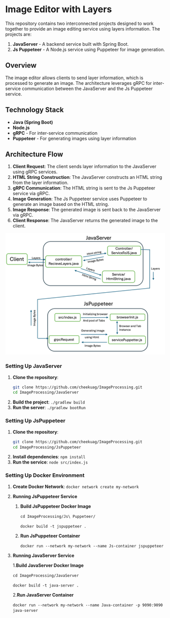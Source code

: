 # Image Editor with Layers

This repository contains two interconnected projects designed to work together to provide an image editing service using layers information. The projects are:

1. **JavaServer** - A backend service built with Spring Boot.
2. **Js Puppeteer** - A Node.js service using Puppeteer for image generation.

## Overview

The image editor allows clients to send layer information, which is processed to generate an image. The architecture leverages gRPC for inter-service communication between the JavaServer and the Js Puppeteer service.

## Technology Stack

- **Java (Spring Boot)**
- **Node.js**
- **gRPC** - For inter-service communication
- **Puppeteer** - For generating images using layer information

## Architecture Flow

1. **Client Request**: The client sends layer information to the JavaServer using gRPC services.
2. **HTML String Construction**: The JavaServer constructs an HTML string from the layer information.
3. **gRPC Communication**: The HTML string is sent to the Js Puppeteer service via gRPC.
4. **Image Generation**: The Js Puppeteer service uses Puppeteer to generate an image based on the HTML string.
5. **Image Response**: The generated image is sent back to the JavaServer via gRPC.
6. **Client Response**: The JavaServer returns the generated image to the client.

![Architecture Diagram](architectureDiagram.png)

### Setting Up JavaServer

1. **Clone the repository**:
   ```bash
   git clone https://github.com/cheekuag/ImageProcessing.git
   cd ImageProcessing/JavaServer

2. **Build the project**: `./gradlew build`
3. **Run the server**:  `./gradlew bootRun`

### Setting Up JsPuppeteer

1. **Clone the repository**:
   ```bash
   git clone https://github.com/cheekuag/ImageProcessing.git
   cd ImageProcessing/JsPuppeteer

2. **Install dependencies**: `npm install`
3. **Run the service**:  `node src/index.js`

### Setting Up Docker Environment

1. **Create Docker Network**: `docker network create my-network`

2. **Running JsPuppeteer Service**
   
   1. **Build JsPuppeteer Docker Image**
    
      `cd ImageProcessing/Js\ Puppeteer/`
      
      `docker build -t jspuppeteer .`
   3. **Run JsPuppeteer Container**
    
      `docker run --network my-network --name Js-container jspuppeteer`

3. **Running JavaServer Service**
   
   1.**Build JavaServer Docker Image**

   `cd ImageProcessing/JavaServer`
   
   `docker build -t java-server .`

   2.**Run JavaServer Container**
   
      `docker run --network my-network --name Java-container -p 9090:9090 java-server`






